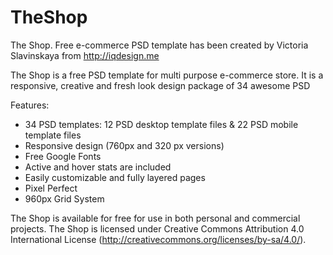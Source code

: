 # TheShop
The Shop. Free e-commerce PSD template has been created by Victoria Slavinskaya from http://iqdesign.me

The Shop is a free PSD template for multi purpose e-commerce store. It is a responsive, creative and fresh look design package of 34 awesome PSD 

Features:

- 34 PSD templates: 12 PSD desktop template files & 22 PSD mobile template files 
- Responsive design (760px and 320 px versions)
- Free Google Fonts
- Active and hover stats are included
- Easily customizable and fully layered pages
- Pixel Perfect
- 960px Grid System

The Shop is available for free for use in both personal and commercial projects. The Shop is licensed under Creative Commons Attribution 4.0 International License (http://creativecommons.org/licenses/by-sa/4.0/).
